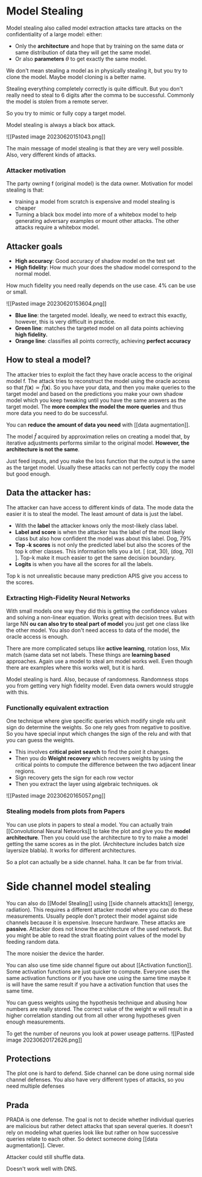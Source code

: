 # Model Stealing

Model stealing also called model extraction attacks tare attacks on the confidentiality of a large model: either:

- Only the **architecture** and hope that by training on the same data or same distribution of data they will get the same model.
- Or also **parameters** $\theta$ to get exactly the same model. 

We don't mean stealing a model as in physically stealing it, but you try to clone the model. Maybe model cloning is a better name.

Stealing everything completely correctly is quite difficult. But you don't really need to steal to 6 digits after the comma to be successful. Commonly the model is stolen from a remote server. 

So you try to mimic or fully copy a target model. 

Model stealing is always a black box attack. 

![[Pasted image 20230620151043.png]]

The main message of model stealing is that they are very well possible. Also, very different kinds of attacks. 

### Attacker motivation 

The party owning f (original model) is the data owner.  Motivation for model stealing is that:

- training a model from scratch is expensive and model stealing is cheaper
- Turning a black box model into more of a whitebox model to help generating adversary examples or mount other attacks. The other attacks require a whitebox model. 

## Attacker goals 

- **High accuracy**: Good accuracy of shadow model on the test set
- **High fidelity**: How much your does the shadow model correspond to the normal model. 

How much fidelity you need really depends on the use case. 4% can be use or small. 

![[Pasted image 20230620153604.png]]

- **Blue line**: the targeted model. Ideally, we need to extract this exactly, however, this is very difficult in practice.
- **Green line**: matches the targeted model on all data points achieving **high fidelity.**
- **Orange line**: classifies all points correctly, achieving **perfect accuracy**

## How to steal a model?

The attacker tries to exploit the fact they have oracle access to the original model f. The attack tries to reconstruct the model using the oracle access so that $f(\textbf{x}) \simeq \hat{f}(\textbf{x})$. So you have your data, and then you make queries to the target model and based on the predictions you make your own shadow model which you keep tweaking until you have the same answers as the target model. The **more complex the model the more queries** and thus more data you need to do be successful.  

You can **reduce the amount of data you need** with [[data augmentation]]. 

The model $\hat{f}$ acquired by approximation relies on creating a model that, by iterative adjustments performs similar to the original model. **However, the architecture is not the same**. 

Just feed inputs, and you make the loss function that the output is the same as the target model. Usually these attacks can not perfectly copy the model but good enough. 

## Data the attacker has:

The attacker can have access to different kinds of data. The mode data the easier it is to steal the model. The least amount of data is just the label. 

- With the **label** the attacker knows only the most-likely class label.  
- **Label and score** is when the attacker has the label of the most likely class but also how confident the model was about this label. Dog, 79%
- **Top -k scores** is not only the predicted label but also the scores of the top k other classes. This information tells you a lot. [ (cat, 30), (dog, 70) ]. Top-k make it much easier to get the same decision boundary. 
- **Logits**  is when you have all the scores for all the labels. 

Top k is not unrealistic because many prediction APIS give you access to the scores. 

### Extracting High-Fidelity Neural Networks

With small models one way they did this is getting the confidence values and solving a non-linear equation. Works great with decision trees. But with large NN **ou can also try to steal part of model** you just get one class like the other model. You also don't need access to data of the model, the oracle access is enough. 

There are more complicated setups like **active learning**, rotation loss, Mix match (same data set not labels. These things are **learning based** approaches. Again use a model to steal am model works well. Even though there are examples where this works well, but it is hard.  

Model stealing is hard. Also, because of randomness. Randomness stops you from getting very high fidelity model. Even data owners would struggle with this. 

### Functionally equivalent extraction

One technique where give specific queries which modify single relu unit sign do determine the weights. So one rely goes from negative to positive.  So you have special input which changes the sign of the relu and with that you can guess the weights. 

- This involves **critical point search** to find the point it changes.
- Then you do **Weight recovery** which recovers weights by using the critical points to compute the difference between the two adjacent linear regions.
- Sign recovery gets the sign for each row vector
- Then you extract the layer using algebraic techniques. ok

![[Pasted image 20230620165057.png]]


### Stealing models from plots from Papers
You can use plots in papers to steal a model. You can actually train [[Convolutional Neural Networks]] to take the plot and give you the **model architecture**.  Then you could use the architecture to try to make a model getting the same scores as in the plot. (Architecture includes batch size layersize blabla). It works for different architectures.

So a plot can actually be a side channel. haha. It can be far from trivial. 

# Side channel model stealing

You can also do [[Model Stealing]] using [[side channels attackts]] (energy, radiation). This requires a different attacker model where you can do these measurements. Usually people don't protect their model against side channels because it is expensive. Insecure hardware. These attacks are **passive**. Attacker does not know the architecture of the used network. But you might be able to read the strait floating point values of the model by feeding random data. 

The more noisier the device the harder. 

You can also use time side channel figure out about [[Activation function]]. Some activation functions are just quicker to compute. Everyone uses the same activation functions or if you have one using the same time maybe it is will have the same result if you have a activation function that uses the same time.

You can guess weights using the hypothesis technique and abusing how numbers are really stored.  The correct value of the weight w will result in a higher correlation standing out from all other wrong hypotheses given enough measurements.

To get the number of neurons you look at power useage patterns. ![[Pasted image 20230620172626.png]]

## Protections 

The plot one is hard to defend. Side channel can be done using normal side channel defenses. You also have very different types of attacks, so you need multiple defenses 

## Prada

PRADA is one defense. The goal is not to decide whether individual queries are
malicious but rather detect attacks that span several queries. It doesn’t rely on modeling what queries look like but rather on how successive queries relate to each other. So detect someone doing [[data augmentation]]. Clever. 

Attacker could still shuffle data. 

Doesn't work well with DNS. 


